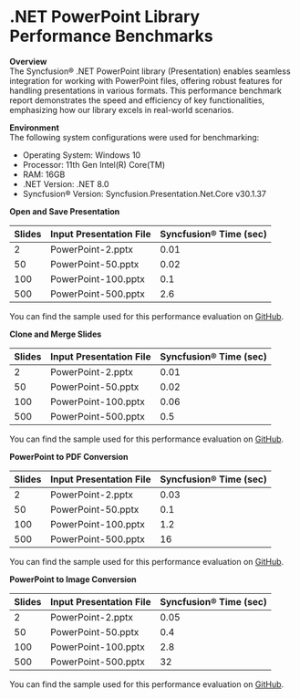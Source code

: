 # .NET PowerPoint Library Performance Benchmarks

**Overview**  
The Syncfusion® .NET PowerPoint library (Presentation) enables seamless integration for working with PowerPoint files, offering robust features for handling presentations in various formats. This performance benchmark report demonstrates the speed and efficiency of key functionalities, emphasizing how our library excels in real-world scenarios.

**Environment**  
The following system configurations were used for benchmarking:
- Operating System: Windows 10  
- Processor: 11th Gen Intel(R) Core(TM)  
- RAM: 16GB  
- .NET Version: .NET 8.0  
- Syncfusion® Version: Syncfusion.Presentation.Net.Core v30.1.37  

**Open and Save Presentation**

<table>
  <thead>
    <tr>
      <th>Slides</th>
      <th>Input Presentation File</th>
      <th>Syncfusion® Time (sec)</th>
    </tr>
  </thead>
  <tbody>
    <tr><td>2</td><td>PowerPoint-2.pptx</td><td>0.01</td></tr>
    <tr><td>50</td><td>PowerPoint-50.pptx</td><td>0.02</td></tr>
    <tr><td>100</td><td>PowerPoint-100.pptx</td><td>0.1</td></tr>
    <tr><td>500</td><td>PowerPoint-500.pptx</td><td>2.6</td></tr>
  </tbody>
</table>

You can find the sample used for this performance evaluation on [GitHub](https://github.com/SyncfusionExamples/PowerPoint-Examples/tree/master/Performance-metrices/Open-and-save/).

**Clone and Merge Slides**

<table>
  <thead>
    <tr>
      <th>Slides</th>
      <th>Input Presentation File</th>
      <th>Syncfusion® Time (sec)</th>
    </tr>
  </thead>
  <tbody>
    <tr><td>2</td><td>PowerPoint-2.pptx</td><td>0.01</td></tr>
    <tr><td>50</td><td>PowerPoint-50.pptx</td><td>0.02</td></tr>
    <tr><td>100</td><td>PowerPoint-100.pptx</td><td>0.06</td></tr>
    <tr><td>500</td><td>PowerPoint-500.pptx</td><td>0.5</td></tr>
  </tbody>
</table>

You can find the sample used for this performance evaluation on [GitHub](https://github.com/SyncfusionExamples/PowerPoint-Examples/tree/master/Performance-metrices/Clone-and-merge-slides/).

**PowerPoint to PDF Conversion**

<table>
  <thead>
    <tr>
      <th>Slides</th>
      <th>Input Presentation File</th>
      <th>Syncfusion® Time (sec)</th>
    </tr>
  </thead>
  <tbody>
    <tr><td>2</td><td>PowerPoint-2.pptx</td><td>0.03</td></tr>
    <tr><td>50</td><td>PowerPoint-50.pptx</td><td>0.1</td></tr>
    <tr><td>100</td><td>PowerPoint-100.pptx</td><td>1.2</td></tr>
    <tr><td>500</td><td>PowerPoint-500.pptx</td><td>16</td></tr>
  </tbody>
</table>

You can find the sample used for this performance evaluation on [GitHub](https://github.com/SyncfusionExamples/PowerPoint-Examples/tree/master/Performance-metrices/PPTX-to-PDF/).

**PowerPoint to Image Conversion**

<table>
  <thead>
    <tr>
      <th>Slides</th>
      <th>Input Presentation File</th>
      <th>Syncfusion® Time (sec)</th>
    </tr>
  </thead>
  <tbody>
    <tr><td>2</td><td>PowerPoint-2.pptx</td><td>0.05</td></tr>
    <tr><td>50</td><td>PowerPoint-50.pptx</td><td>0.4</td></tr>
    <tr><td>100</td><td>PowerPoint-100.pptx</td><td>2.8</td></tr>
    <tr><td>500</td><td>PowerPoint-500.pptx</td><td>32</td></tr>
  </tbody>
</table>

You can find the sample used for this performance evaluation on [GitHub](https://github.com/SyncfusionExamples/PowerPoint-Examples/tree/master/Performance-metrices/PPTX-to-Image/).
